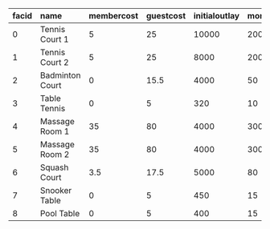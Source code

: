 |facid|name|membercost|guestcost|initialoutlay|monthlymaintenance|
|:----|:----|:----|:----|:----|:----|
|0|Tennis Court 1|5|25|10000|200|
|1|Tennis Court 2|5|25|8000|200|
|2|Badminton Court|0|15.5|4000|50|
|3|Table Tennis|0|5|320|10|
|4|Massage Room 1|35|80|4000|3000|
|5|Massage Room 2|35|80|4000|3000|
|6|Squash Court|3.5|17.5|5000|80|
|7|Snooker Table|0|5|450|15|
|8|Pool Table|0|5|400|15|
